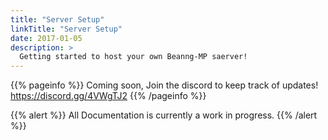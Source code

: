 ```yaml
---
title: "Server Setup"
linkTitle: "Server Setup"
date: 2017-01-05
description: >
  Getting started to host your own Beanng-MP saerver!
---
```


{{% pageinfo %}}
Coming soon, Join the discord to keep track of updates! https://discord.gg/4VWgTJ2
{{% /pageinfo %}}

{{% alert %}}
All Documentation is currently a work in progress.
{{% /alert %}}



